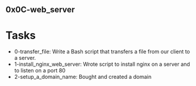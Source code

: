 ## 0x0C-web_server

# Tasks
- 0-transfer_file: Write a Bash script that transfers a file from our client to a server.
- 1-install_nginx_web_server: Wrote  script to install nginx on a server and to listen on a port 80
- 2-setup_a_domain_name: Bought and created a domain
